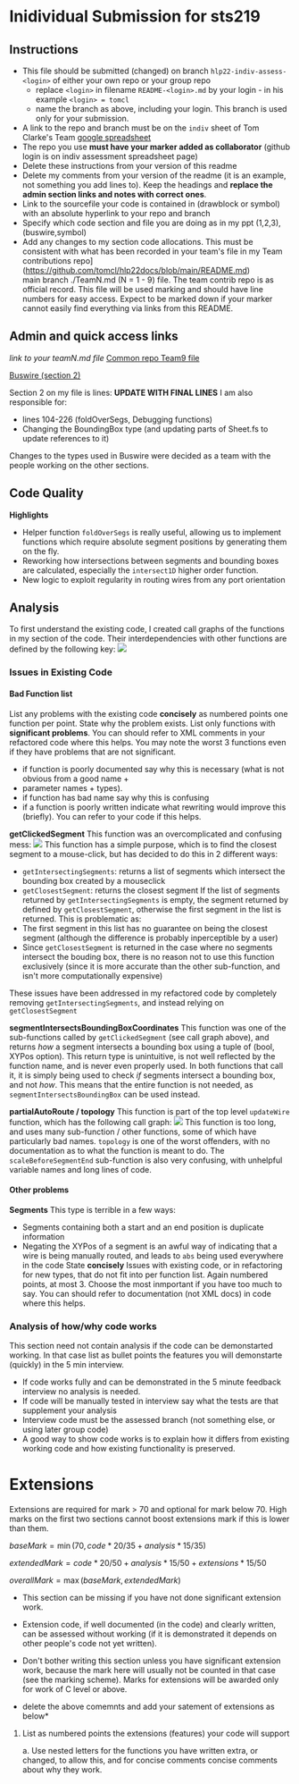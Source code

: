 # Inidividual Submission for sts219

## Instructions

* This file should be submitted (changed) on branch `hlp22-indiv-assess-<login>` of either your own repo or your group repo
   * replace `<login>` in filename `README-<login>.md` by your login - in his example `<login> = tomcl`
   * name the branch as above, including your login. This branch is used only for your submission.
* A link to the repo and branch must be on the `indiv` sheet of Tom Clarke's Team [google spreadsheet](https://docs.google.com/spreadsheets/d/1prQ5usnpu36FgtbsMO8j6_mwbdd34haSMOQKN2OkLBA/edit?usp=sharing)
* The repo you use **must have your marker added as collaborator** (github login is on indiv assessment spreadsheet page)
* Delete these instructions from your version of this readme
* Delete my comments from your version of the readme (it is an example, not something you add lines to). 
Keep the headings and **replace the admin section links and notes with correct ones**.
* Link to the sourcefile your code is contained in (drawblock or symbol) with an absolute hyperlink 
to your repo and branch
* Specify which code section and file you are doing as in my ppt (1,2,3), (buswire,symbol)
* Add any changes to my section code allocations. This must be consistent with what has been 
recorded in your team's file in my Team contributions repo](https://github.com/tomcl/hlp22docs/blob/main/README.md)  
main branch ./TeamN.md (N = 1 - 9) file. The team contrib repo is as official record. This file will be 
used marking and should have line numbers for easy access. Expect to be marked down if your marker
cannot easily find everything via links from this README.

## Admin and quick access links

*link to your teamN.md file*
[Common repo Team9 file](https://github.com/tomcl/hlp22docs/blob/main/Team9.md)

[Buswire (section 2)](src/renderer/drawblock/buswire.fs)

Section 2 on my file is lines: **UPDATE WITH FINAL LINES**
I am also responsible for: 
- lines 104-226 (foldOverSegs, Debugging functions)
- Changing the BoundingBox type (and updating parts of Sheet.fs to update references to it)

Changes to the types used in Buswire were decided as a team with the people working on the other sections.

## Code Quality

**Highlights**
* Helper function `foldOverSegs` is really useful, allowing us to implement functions which require absolute segment positions by generating them on the fly.
* Reworking how intersections between segments and bounding boxes are calculated, especially the `intersect1D` higher order function.
* New logic to exploit regularity in routing wires from any port orientation


## Analysis

To first understand the existing code, I created call graphs of the functions in my section of the code. Their interdependencies with other functions are defined by the following key:
![]( sts219/key.png)

### Issues in Existing Code

#### Bad Function list

List any problems with the existing code **concisely**  as numbered points one function per point. State why
the problem exists. List only functions with **significant problems**. You can should refer to XML comments 
in your refactored code where this helps. You may note the worst 3 functions even if they have problems that are not
significant.

* if function is poorly documented say why this is necessary (what is not obvious from a good name + 
* parameter names + types).
* if function has bad name say why this is confusing
* if a function is poorly written indicate what rewriting would improve this (briefly). You can 
refer to your code if this helps.

**getClickedSegment**
This function was an overcomplicated and confusing mess:
![]( sts219/getClickedSegment.png)
This function has a simple purpose, which is to find the closest segment to a mouse-click, but has decided to do this in 2 different ways:
- `getIntersectingSegments`: returns a list of segments which intersect the bounding box created by a mouseclick
- `getClosestSegment`: returns the closest segment
If the list of segments returned by `getIntersectingSegments` is empty, the segment returned by defined by `getClosestSegment`, otherwise the first segment in the list is returned. This is problematic as:
- The first segment in this list has no guarantee on being the closest segment (although the difference is probably inperceptible by a user)
- Since `getClosestSegment` is returned in the case where no segments intersect the bouding box, there is no reason not to use this function exclusively (since it is more accurate than the other sub-function, and isn't more computationally expensive)

These issues have been addressed in my refactored code by completely removing `getIntersectingSegments`, and instead relying on `getClosestSegment`

**segmentIntersectsBoundingBoxCoordinates**
This function was one of the sub-functions called by `getClickedSegment` (see call graph above), and returns *how* a segment intersects a bounding box using a tuple of (bool, XYPos option). This return type is unintuitive, is not well reflected by the function name, and is never even properly used. In both functions that call it, it is simply being used to check *if* segments intersect a bounding box, and not *how*. This means that the entire function is not needed, as `segmentIntersectsBoundingBox` can be used instead.

**partialAutoRoute / topology**
This function is part of the top level `updateWire` function, which has the following call graph:
![]( sts219/updateWire.png)
This function is too long, and uses many sub-function / other functions, some of which have particularly bad names. `topology` is one of the worst offenders, with no documentation as to what the function is meant to do. The `scaleBeforeSegmentEnd` sub-function is also very confusing, with unhelpful variable names and long lines of code.

#### Other problems

**Segments**
This type is terrible in a few ways:
- Segments containing both a start and an end position is duplicate information
- Negating the XYPos of a segment is an awful way of indicating that a wire is being manually routed, and leads to `abs` being used everywhere in the code
State **concisely** Issues with existing code, or in refactoring for new types, that do not fit into per function list. 
Again numbered points, at most 3. Choose the most inmportant if you have too much to say. You can should
refer to documentation (not XML docs) in code where this helps.

### Analysis of how/why code works

This section need not contain analysis if the code can be demonstarted working. In 
that case list as bullet points the features you will demonstarte (quickly) in the 5 min
interview.

* If code works fully and can be demonstrated in the 5 minute feedback interview no analysis is needed. 
* If code will be manually tested in interview say what the tests are that supplement your analysis
* Interview code must be the assessed branch (not something else, or using later group code)
* A good way to show code works is to explain how it differs from existing working code and how existing
functionality is preserved.

# Extensions

Extensions are required for mark > 70 and optional for mark below 70. High marks on 
the first two sections cannot boost extensions mark if this is lower than them.

$baseMark = \min (70, code * 20/35 + analysis * 15/35)$

$extendedMark = code * 20/50 + analysis * 15/50  + extensions * 15/50$

$overallMark = \max (baseMark, extendedMark)$

* This section can be missing if you have not done significant extension work.
* Extension code, if well documented (in the code) and clearly written, can be assessed without working 
  (if it is demonstrated it depends on other people's code not yet written). 
* Don't bother writing this section unless you have significant extension work, because the mark here 
  will usually not be counted in that case (see the marking scheme). Marks for extensions will be awarded 
only for work of C level or above.

* delete the above comemnts and add your satement of extensions as below*

1.  List as numbered points the extensions (features) your code will support

     a. Use nested letters for the functions you have written extra, 
     or changed, to allow this, and for concise comments concise comments about why they work.

